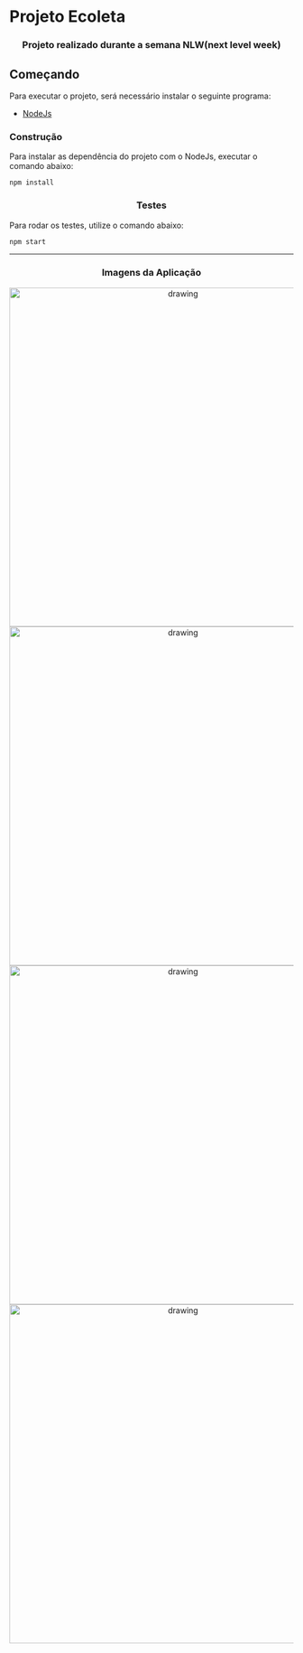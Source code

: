 # Projeto Ecoleta
<h3 align="center">Projeto realizado durante a semana NLW(next level week)</h3>

## Começando

Para executar o projeto, será necessário instalar o seguinte programa:

- [NodeJs](https://nodejs.org/en/download/)

### Construção

Para instalar as dependência do projeto com o NodeJs, executar o comando abaixo:

```shell
npm install
```

<h3 align="center"> Testes </h3>
  Para rodar os testes, utilize o comando abaixo:

```shell
npm start
```
 <hr>
<h3 align="center"> Imagens da Aplicação </h3>
<p align="center"> 
  <img src="https://user-images.githubusercontent.com/61670495/83988087-9d349680-a918-11ea-9cfd-0f0be10902f8.jpeg" alt="drawing" width="600"/>
  <img src="https://user-images.githubusercontent.com/61670495/83988120-b3425700-a918-11ea-99f0-6b8b8355f409.jpeg" alt="drawing" width="600"/>
  <img src="https://user-images.githubusercontent.com/61670495/83988128-bc332880-a918-11ea-973c-7e7aae9f3087.jpeg" alt="drawing" width="600"/>
  <img src="https://user-images.githubusercontent.com/61670495/83988205-f7cdf280-a918-11ea-8b98-42ef6c41eda4.jpeg" alt="drawing" width="600"/>
 </p>
